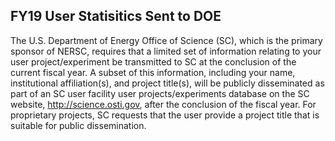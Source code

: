 ## FY19 User Statisitics Sent to DOE

The U.S. Department of Energy Office of Science (SC), which is the primary
sponsor of  NERSC, requires that a limited set of information relating to your
user project/experiment be transmitted to SC at the conclusion of the current
fiscal year. A subset of this information, including your name, institutional
affiliation(s), and project title(s), will be publicly disseminated as part of
an SC user facility user projects/experiments database on the SC website,
http://science.osti.gov, after the conclusion of the fiscal year. For
proprietary projects, SC requests that the user provide a project title that is
suitable for public dissemination. 
